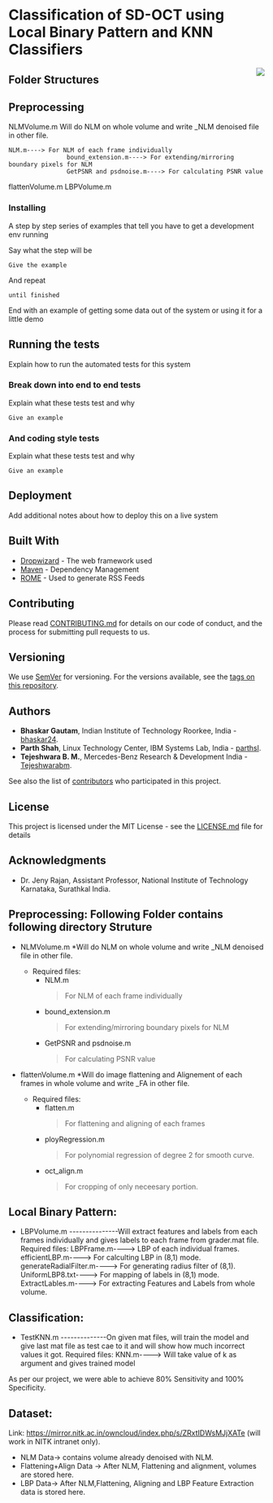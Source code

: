 # Classification of SD-OCT using Local Binary Pattern and KNN Classifiers

<img src="icon.png" align="right" />

## Folder Structures

## Preprocessing
NLMVolume.m
Will do NLM on whole volume and write _NLM denoised file in other file.
```
NLM.m----> For NLM of each frame individually
				bound_extension.m----> For extending/mirroring boundary pixels for NLM
				GetPSNR and psdnoise.m----> For calculating PSNR value
```
flattenVolume.m
LBPVolume.m

### Installing

A step by step series of examples that tell you have to get a development env running

Say what the step will be

```
Give the example
```

And repeat

```
until finished
```

End with an example of getting some data out of the system or using it for a little demo

## Running the tests

Explain how to run the automated tests for this system

### Break down into end to end tests

Explain what these tests test and why

```
Give an example
```

### And coding style tests

Explain what these tests test and why

```
Give an example
```

## Deployment

Add additional notes about how to deploy this on a live system

## Built With

* [Dropwizard](http://www.dropwizard.io/1.0.2/docs/) - The web framework used
* [Maven](https://maven.apache.org/) - Dependency Management
* [ROME](https://rometools.github.io/rome/) - Used to generate RSS Feeds

## Contributing

Please read [CONTRIBUTING.md](https://gist.github.com/PurpleBooth/b24679402957c63ec426) for details on our code of conduct, and the process for submitting pull requests to us.

## Versioning

We use [SemVer](http://semver.org/) for versioning. For the versions available, see the [tags on this repository](https://github.com/your/project/tags). 

## Authors

* **Bhaskar Gautam**, Indian Institute of Technology Roorkee, India - [bhaskar24](https://github.com/bhaskar24).
* **Parth Shah**, Linux Technology Center, IBM Systems Lab, India - [parthsl](https://github.com/parthsl).
* **Tejeshwara B. M.**, Mercedes-Benz Research & Development India - [Tejeshwarabm](https://github.com/Tejeshwarabm).

See also the list of [contributors](https://github.com/your/project/contributors) who participated in this project.

## License

This project is licensed under the MIT License - see the [LICENSE.md](LICENSE.md) file for details

## Acknowledgments
* Dr. Jeny Rajan, Assistant Professor, National Institute of Technology Karnataka, Surathkal India.


## Preprocessing: Following Folder contains following directory Struture
* NLMVolume.m
	*Will do NLM on whole volume and write _NLM denoised file in other file.
	* Required files: 
		* NLM.m
			> For NLM of each frame individually
		* bound_extension.m
			> For extending/mirroring boundary pixels for NLM
		* GetPSNR and psdnoise.m
			> For calculating PSNR value
				
* flattenVolume.m
	*Will do image flattening and Alignement of  each frames in whole volume and write _FA in other file.
	* Required files: 
		* flatten.m
			> For flattening and aligning of each frames
		* ployRegression.m
			> For polynomial regression of degree 2 for smooth curve.
		* oct_align.m
			> For cropping of only neceesary portion.

## Local Binary Pattern:
* LBPVolume.m
---------------Will extract features and labels from each frames individually and gives labels to each frame from grader.mat file.
		Required files: LBPFrame.m----> LBP of each individual frames.
				efficientLBP.m----> For calculting LBP in (8,1) mode.
				generateRadialFilter.m----> For generating radius filter of (8,1).
				UniformLBP8.txt----> For mapping of labels in (8,1) mode.
				ExtractLables.m----> For extracting Features and Labels from whole volume.
## Classification:
* TestKNN.m
--------------On given mat files, will train the model and give last mat file as test cae to it and will show how much incorrect values it got.
		Required files: KNN.m----> Will take value of k as argument and gives trained model

As per our project, we were able to achieve 80% Sensitivity and 100% Specificity.

## Dataset:
Link: https://mirror.nitk.ac.in/owncloud/index.php/s/ZRxtIDWsMJjXATe (will work in NITK intranet only).
 * NLM Data-> contains volume already denoised with NLM.
 * Flattening+Align Data -> After NLM, Flattening and alignment, volumes are stored here.
 * LBP Data-> After NLM,Flattening, Aligning and LBP Feature Extraction data is stored here.
